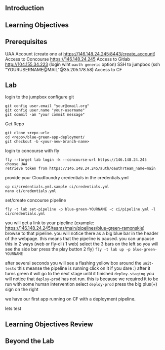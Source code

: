 ## Introduction

## Learning Objectives

## Prerequisites
UAA Account (create one at https://146.148.24.245:8443/create_account)
Access to Concourse https://146.148.24.245
Access to Gitlab http://104.155.34.223 (login wiht `oauth generic` option)
SSH to jumpbox (ssh "YOURUSERNAME@MAIL"@35.205.178.58)
Access to CF

## Lab
login to the jumpbox
configure git
```
git config user.email "your@email.org"
git config user.name "your-username"
git commit -am "your commit message"
```
Get Repo
```
git clone <repo-url>
cd <repo>/blue-green-app-deployment/
git checkout -b <your-new-branch-name>
```
login to concourse with fly
```
fly --target lab login -k --concourse-url https://146.148.24.245
choose UAA
retrieve token from https://146.148.24.245/auth/oauth?team_name=main
````

provide your Cloudfoundry credentials in the credentials.yml
```
cp ci/credentials.yml.sample ci/credentials.yml
nano ci/credentials.yml
```

set/create concourse pipeline
```
fly -t lab set-pipeline -p blue-green-YOURNAME -c ci/pipeline.yml -l ci/credentials.yml
```
you will get a link to your pipeline (example: https://146.148.24.245/teams/main/pipelines/blue-green-ramonskie)
browse to that pipeline.
you will notice there as a big blue bar in the header of the webpage.
this means that the pipeline is paused.
you can unpause this in 2 ways (web or fly-cli)
1 web) select the 3 bars on the left so you will see the side bar
      press the play button
2 fly) `fly -t lab up -p blue-green-YOURNAME`

after several seconds you will see a flashing yellow box around the `unit-tests` this meanse the pipeline is running
click on it if you dare :)
after it turns green it will go to the next stage until it finished `deploy-staging`
you will notice that `deploy-prod` has not run. this is because we required it to be run with some human intervention
select `deploy-prod` press the big plus(+) sign on the right

we have our first app running on CF with a deployment pipeline.

lets test




## Learning Objectives Review

## Beyond the Lab
